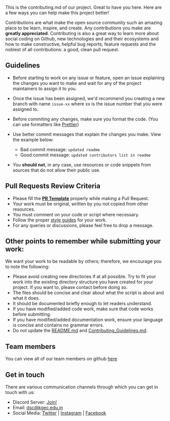 This is the contributing.md of our project. Great to have you here. Here are a few ways you can help make this project better!

Contributions are what make the open source community such an amazing place to be learn, inspire, and create.
Any contributions you make are **greatly appreciated**.
Contributing is also a great way to learn more about social coding on Github, new technologies and and their ecosystems and how to make constructive, helpful bug reports, feature requests and the noblest of all contributions: a good, clean pull request.

## Guidelines

- Before starting to work on any issue or feature, open an issue explaining the changes you want to make and wait for any of the project maintainers to assign it to you.
- Once the issue has been assigned, we'd recommend you creating a new branch with name `issue-xx` where xx is the issue number that you were assigned to.
- Before commiting any changes, make sure you format the code. (You can use formatters like [Prettier](https://prettier.io/))
- Use better commit messages that explain the changes you make. View the example below:

  - Bad commit message: `updated readme`
  - Good commit message: `updated contributors list in readme`

- You **should not**, in any case, use resources or code snippets from sources that do not allow their public use.

## Pull Requests Review Criteria

- Please fill the **[PR Template]()** properly while making a Pull Request.
- Your work must be original, written by you not copied from other resources.
- You must comment on your code or script where necessary.
- Follow the proper [style guides](https://google.github.io/styleguide/) for your work.
- For any queries or discussions, please feel free to drop a message.

## Other points to remember while submitting your work:

We want your work to be readable by others; therefore, we encourage you to note the following:

- Please avoid creating new directories if at all possible. Try to fit your work into the existing directory structure you have created for your project. If you want to,
  please contact before doing so.
- The files should be concise and clear about what the script is about and what it does.
- It should be documented briefly enough to let readers understand.
- If you have modified/added code work, make sure that code works before submitting.
- If you have modified/added documentation work, ensure your language is concise and contains no grammar errors.
- Do not update the [README.md]() and [Contributing_Guidelines.md]().

## Team members

You can view all of our team members on github [here](https://github.com/orgs/DSCKGEC/people)

## Get in touch

There are various communication channels through which you can get in touch with us:

- Discord Server: [Join!](https://dsck.ml/discord)
- Email: dsc@kgec.edu.in
- Social Media: [Twitter](https://dsck.ml/twitter) | [Instagram](https://dsck.ml/instagram) | [Facebook](https://dsck.ml/facebook)
